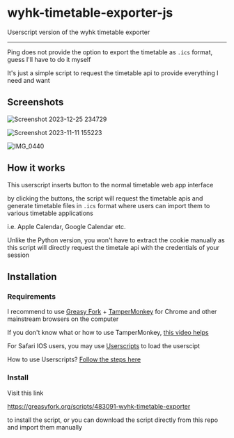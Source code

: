 # wyhk-timetable-exporter-js

Userscript version of the wyhk timetable exporter

---

Ping does not provide the option to export the timetable as `.ics` format, guess I'll have to do it myself

It's just a simple script to request the timetable api to provide everything I need and want

## Screenshots

![Screenshot 2023-12-25 234729](https://github.com/BlissfulAlloy79/wyhk-timetable-exporter-js/assets/45236703/1e1a2ecf-ef27-4350-9d67-d97e5b43b3f7)

![Screenshot 2023-11-11 155223](https://github.com/BlissfulAlloy79/wyhk-timetable-exporter/assets/45236703/771711bb-952a-4fdd-805b-bdc2f54e7a6a)

![IMG_0440](https://github.com/BlissfulAlloy79/wyhk-timetable-exporter/assets/45236703/47db7378-a6a0-4611-9f82-98338358ece8)

## How it works

This userscript inserts button to the normal timetable web app interface

by clicking the buttons, the script will request the timetable apis and generate timetable files in `.ics` format where users can import them to various timetable applications

i.e. Apple Calendar, Google Calendar etc.

Unlike the Python version, you won't have to extract the cookie manually as this script will directly request the timetale api with the credentials of your session

## Installation

### Requirements

I recommend to use [Greasy Fork](https://greasyfork.org) + [TamperMonkey](https://www.tampermonkey.net/) for Chrome and other mainstream browsers on the computer

If you don't know what or how to use TamperMonkey, [this video helps](https://www.youtube.com/watch?v=8tyjJD65zws)

For Safari IOS users, you may use [Userscripts](https://github.com/quoid/userscripts) to load the userscipt

How to use Userscripts? [Follow the steps here](https://github.com/quoid/userscripts#usage)

### Install

Visit this link

https://greasyfork.org/scripts/483091-wyhk-timetable-exporter

to install the script, or you can download the script directly from this repo and import them manually

